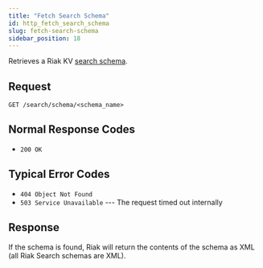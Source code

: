 ```yaml
---
title: "Fetch Search Schema"
id: http_fetch_search_schema
slug: fetch-search-schema
sidebar_position: 18
---
```


Retrieves a Riak KV [search schema](../../../developing/usage/search-schemas.md).

## Request

```
GET /search/schema/<schema_name>
```

## Normal Response Codes

* `200 OK`

## Typical Error Codes

* `404 Object Not Found`
* `503 Service Unavailable` --- The request timed out internally

## Response

If the schema is found, Riak will return the contents of the schema as
XML (all Riak Search schemas are XML).
